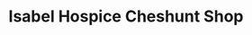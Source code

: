 ---
title: "Isabel Hospice Cheshunt Shop"
url: /cheshunt-waltham-cross/isabel-hospice-cheshunt-shop/
shop: Gebrauchtwaren
---